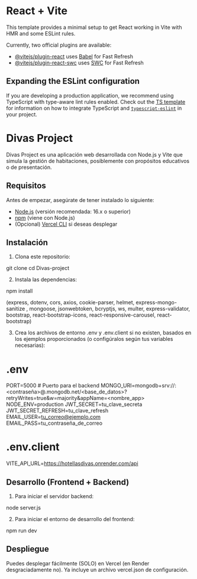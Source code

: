 # React + Vite

This template provides a minimal setup to get React working in Vite with HMR and some ESLint rules.

Currently, two official plugins are available:

- [@vitejs/plugin-react](https://github.com/vitejs/vite-plugin-react/blob/main/packages/plugin-react) uses [Babel](https://babeljs.io/) for Fast Refresh
- [@vitejs/plugin-react-swc](https://github.com/vitejs/vite-plugin-react/blob/main/packages/plugin-react-swc) uses [SWC](https://swc.rs/) for Fast Refresh

## Expanding the ESLint configuration

If you are developing a production application, we recommend using TypeScript with type-aware lint rules enabled. Check out the [TS template](https://github.com/vitejs/vite/tree/main/packages/create-vite/template-react-ts) for information on how to integrate TypeScript and [`typescript-eslint`](https://typescript-eslint.io) in your project.

# Divas Project

Divas Project es una aplicación web desarrollada con Node.js y Vite que simula la gestión de habitaciones, posiblemente con propósitos educativos o de presentación.

## Requisitos

Antes de empezar, asegúrate de tener instalado lo siguiente:

- [Node.js](https://nodejs.org/) (versión recomendada: 16.x o superior)
- [npm](https://www.npmjs.com/) (viene con Node.js)
- (Opcional) [Vercel CLI](https://vercel.com/cli) si deseas desplegar

## Instalación

1. Clona este repositorio:

git clone <url-del-repositorio>
cd Divas-project

2. Instala las dependencias:

npm install

(express, dotenv, cors, axios, cookie-parser, helmet, express-mongo-sanitize , mongoose, jsonwebtoken, bcryptjs, ws, multer, express-validator, bootstrap, react-bootstrap-icons, react-responsive-carousel, react-bootstrap)

3. Crea los archivos de entorno .env y .env.client si no existen, basados en los ejemplos proporcionados (o configúralos según tus variables necesarias):

# .env
PORT=5000  # Puerto para el backend 
MONGO_URI=mongodb+srv://<usuario>:<contraseña>@<cluster>.mongodb.net/<base_de_datos>?retryWrites=true&w=majority&appName=<nombre_app>
NODE_ENV=production
JWT_SECRET=tu_clave_secreta
JWT_SECRET_REFRESH=tu_clave_refresh
EMAIL_USER=tu_correo@ejemplo.com
EMAIL_PASS=tu_contraseña_de_correo

# .env.client
VITE_API_URL=https://hotellasdivas.onrender.com/api


## Desarrollo (Frontend + Backend)

1. Para iniciar el servidor backend:

node server.js

2. Para iniciar el entorno de desarrollo del frontend:

npm run dev


## Despliegue
Puedes desplegar fácilmente (SOLO) en Vercel (en Render desgraciadamente no). Ya incluye un archivo vercel.json de configuración.
